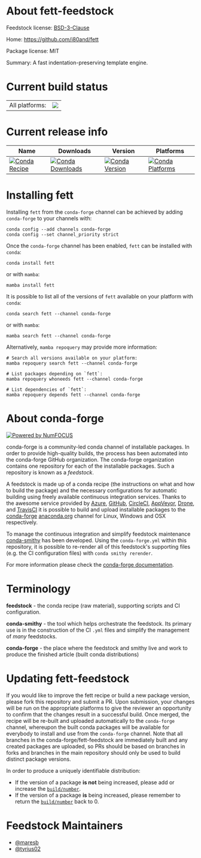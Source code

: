About fett-feedstock
====================

Feedstock license: [BSD-3-Clause](https://github.com/conda-forge/fett-feedstock/blob/main/LICENSE.txt)

Home: https://github.com/i80and/fett

Package license: MIT

Summary: A fast indentation-preserving template engine.

Current build status
====================


<table><tr><td>All platforms:</td>
    <td>
      <a href="https://dev.azure.com/conda-forge/feedstock-builds/_build/latest?definitionId=17137&branchName=main">
        <img src="https://dev.azure.com/conda-forge/feedstock-builds/_apis/build/status/fett-feedstock?branchName=main">
      </a>
    </td>
  </tr>
</table>

Current release info
====================

| Name | Downloads | Version | Platforms |
| --- | --- | --- | --- |
| [![Conda Recipe](https://img.shields.io/badge/recipe-fett-green.svg)](https://anaconda.org/conda-forge/fett) | [![Conda Downloads](https://img.shields.io/conda/dn/conda-forge/fett.svg)](https://anaconda.org/conda-forge/fett) | [![Conda Version](https://img.shields.io/conda/vn/conda-forge/fett.svg)](https://anaconda.org/conda-forge/fett) | [![Conda Platforms](https://img.shields.io/conda/pn/conda-forge/fett.svg)](https://anaconda.org/conda-forge/fett) |

Installing fett
===============

Installing `fett` from the `conda-forge` channel can be achieved by adding `conda-forge` to your channels with:

```
conda config --add channels conda-forge
conda config --set channel_priority strict
```

Once the `conda-forge` channel has been enabled, `fett` can be installed with `conda`:

```
conda install fett
```

or with `mamba`:

```
mamba install fett
```

It is possible to list all of the versions of `fett` available on your platform with `conda`:

```
conda search fett --channel conda-forge
```

or with `mamba`:

```
mamba search fett --channel conda-forge
```

Alternatively, `mamba repoquery` may provide more information:

```
# Search all versions available on your platform:
mamba repoquery search fett --channel conda-forge

# List packages depending on `fett`:
mamba repoquery whoneeds fett --channel conda-forge

# List dependencies of `fett`:
mamba repoquery depends fett --channel conda-forge
```


About conda-forge
=================

[![Powered by
NumFOCUS](https://img.shields.io/badge/powered%20by-NumFOCUS-orange.svg?style=flat&colorA=E1523D&colorB=007D8A)](https://numfocus.org)

conda-forge is a community-led conda channel of installable packages.
In order to provide high-quality builds, the process has been automated into the
conda-forge GitHub organization. The conda-forge organization contains one repository
for each of the installable packages. Such a repository is known as a *feedstock*.

A feedstock is made up of a conda recipe (the instructions on what and how to build
the package) and the necessary configurations for automatic building using freely
available continuous integration services. Thanks to the awesome service provided by
[Azure](https://azure.microsoft.com/en-us/services/devops/), [GitHub](https://github.com/),
[CircleCI](https://circleci.com/), [AppVeyor](https://www.appveyor.com/),
[Drone](https://cloud.drone.io/welcome), and [TravisCI](https://travis-ci.com/)
it is possible to build and upload installable packages to the
[conda-forge](https://anaconda.org/conda-forge) [anaconda.org](https://anaconda.org/)
channel for Linux, Windows and OSX respectively.

To manage the continuous integration and simplify feedstock maintenance
[conda-smithy](https://github.com/conda-forge/conda-smithy) has been developed.
Using the ``conda-forge.yml`` within this repository, it is possible to re-render all of
this feedstock's supporting files (e.g. the CI configuration files) with ``conda smithy rerender``.

For more information please check the [conda-forge documentation](https://conda-forge.org/docs/).

Terminology
===========

**feedstock** - the conda recipe (raw material), supporting scripts and CI configuration.

**conda-smithy** - the tool which helps orchestrate the feedstock.
                   Its primary use is in the construction of the CI ``.yml`` files
                   and simplify the management of *many* feedstocks.

**conda-forge** - the place where the feedstock and smithy live and work to
                  produce the finished article (built conda distributions)


Updating fett-feedstock
=======================

If you would like to improve the fett recipe or build a new
package version, please fork this repository and submit a PR. Upon submission,
your changes will be run on the appropriate platforms to give the reviewer an
opportunity to confirm that the changes result in a successful build. Once
merged, the recipe will be re-built and uploaded automatically to the
`conda-forge` channel, whereupon the built conda packages will be available for
everybody to install and use from the `conda-forge` channel.
Note that all branches in the conda-forge/fett-feedstock are
immediately built and any created packages are uploaded, so PRs should be based
on branches in forks and branches in the main repository should only be used to
build distinct package versions.

In order to produce a uniquely identifiable distribution:
 * If the version of a package **is not** being increased, please add or increase
   the [``build/number``](https://docs.conda.io/projects/conda-build/en/latest/resources/define-metadata.html#build-number-and-string).
 * If the version of a package **is** being increased, please remember to return
   the [``build/number``](https://docs.conda.io/projects/conda-build/en/latest/resources/define-metadata.html#build-number-and-string)
   back to 0.

Feedstock Maintainers
=====================

* [@maresb](https://github.com/maresb/)
* [@tyrius02](https://github.com/tyrius02/)

